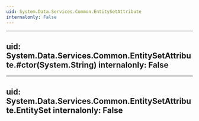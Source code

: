 ```yaml
---
uid: System.Data.Services.Common.EntitySetAttribute
internalonly: False
---
```


---
uid: System.Data.Services.Common.EntitySetAttribute.#ctor(System.String)
internalonly: False
---

---
uid: System.Data.Services.Common.EntitySetAttribute.EntitySet
internalonly: False
---
